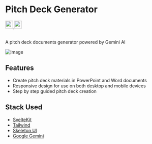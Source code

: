 # Pitch Deck Generator
<a href="https://opensource.org/license/mit">
    <img src="https://img.shields.io/badge/License-MIT-green?style=flat-square" height="24" />
</a>
<a href="https://pnpm.io/">
    <img src="https://img.shields.io/badge/Package-PNPM-orange?style=flat-square" height="24" />
</a>
<br /><br />

A pitch deck documents generator powered by Gemini AI

![image](https://github.com/user-attachments/assets/74a17803-5f6f-498b-b6aa-1cc2485a222c)

## Features
- Create pitch deck materials in PowerPoint and Word documents
- Responsive design for use on both desktop and mobile devices
- Step by step guided pitch deck creation

## Stack Used
- [SvelteKit](https://svelte.dev/)
- [Tailwind](https://tailwindcss.com/)
- [Skeleton UI](https://www.skeleton.dev/)
- [Google Gemini](https://gemini.google.com/)
